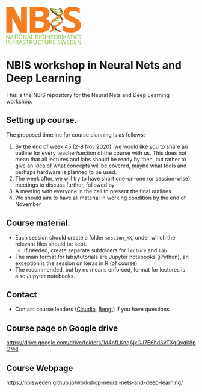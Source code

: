 [<img align="center" src="img/nbis.png" width="200" height="100" />](https://nbis.se)   
# NBIS workshop in Neural Nets and Deep Learning

This is the NBIS repository for the Neural Nets and Deep Learning workshop.

## Setting up course.

The proposed timeline for course planning is as follows:

1. By the end of week 45 (2-8 Nov 2020), we would like you to share an outline
for every teacher/section of the course with us. This does not mean that
all lectures and labs should be ready by then, but rather to give an idea
of what concepts will be covered, maybe what tools and perhaps hardware
is planned to be used.
2. The week after, we will try to have short one-on-one (or session-wise)
meetings to discuss further, followed by
3. A meeting with everyone in the call to present the final outlines
4. We should aim to have all material in working condition by the end of
November


## Course material.

* Each session should create a folder `session_XX`, under which the
relevant files should be kept.
    - If needed, create separate subfolders for `lecture` and `lab`.
* The main format for labs/tutorials are Jupyter notebooks (iPython),
an exception is the session on keras in R (of course)
* The recommended, but by no means enforced, format for lectures is
also Jupyter notebooks.


## Contact
* Contact course leaders ([Claudio](claudio.mirabello@scilifelab.se),
[Bengt](bengt.sennblad@scilifelab.se)) if you have questions


## Course page on Google drive

https://drive.google.com/drive/folders/1d4nfLKnqAjxGJ7E6hdSvTXgQvqk8pOMd

## Course Webpage
https://nbisweden.github.io/workshop-neural-nets-and-deep-learning/
